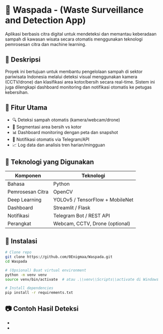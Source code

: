 # 🧠 Waspada - (Waste Surveillance and Detection App)

Aplikasi berbasis citra digital untuk mendeteksi dan memantau keberadaan sampah di kawasan wisata secara otomatis menggunakan teknologi pemrosesan citra dan machine learning.

## 📌 Deskripsi

Proyek ini bertujuan untuk membantu pengelolaan sampah di sektor pariwisata Indonesia melalui deteksi visual menggunakan kamera (CCTV/drone) dan klasifikasi area kotor/bersih secara real-time. Sistem ini juga dilengkapi dashboard monitoring dan notifikasi otomatis ke petugas kebersihan.

## 🎯 Fitur Utama

- 🔍 Deteksi sampah otomatis (kamera/webcam/drone)
- 🧼 Segmentasi area bersih vs kotor
- 📊 Dashboard monitoring dengan peta dan snapshot
- 🚨 Notifikasi otomatis via Telegram/API
- 📈 Log data dan analisis tren harian/mingguan

## 🧪 Teknologi yang Digunakan

| Komponen           | Teknologi                          |
|--------------------|------------------------------------|
| Bahasa             | Python                             |
| Pemrosesan Citra   | OpenCV                             |
| Deep Learning      | YOLOv5 / TensorFlow + MobileNet    |
| Dashboard          | Streamlit / Flask                  |
| Notifikasi         | Telegram Bot / REST API            |
| Perangkat          | Webcam, CCTV, Drone (optional)     |

## 🚀 Instalasi

```bash
# Clone repo
git clone https://github.com/0Enigmaa/Waspada.git
cd Waspada
```
```bash
# (Opsional) Buat virtual environment
python -m venv venv
source venv/bin/activate  # atau .\\venv\\Scripts\\activate di Windows
```
```bash
# Install dependencies
pip install -r requirements.txt
```
## 📷 Contoh Hasil Deteksi
-
-
